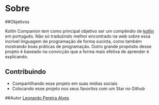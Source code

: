 # Sobre 

##Objetivos

Kotlin Companion tem como principal objetivo ser um compêndio de [kotlin](https://kotlinlang.org) em português.
Não só traduzindo melhor encontrado na web sobre essa incrível linguagem de programação de forma sucinta, como também mostrando boas práticas de programação. Outro grande propósito desse projeto é baseado na convicção que a forma mais efetiva de aprender é explicando.

## Contribuindo
- Compartilhando esse projeto em suas midias sociais
- Colocando esse projeto nos seus favoritos com um Star no Github


##Autor
[Leonardo Pereira Alves](http://leoallvez.github.io)
